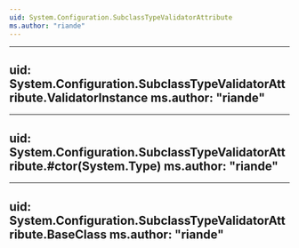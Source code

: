 ```yaml
---
uid: System.Configuration.SubclassTypeValidatorAttribute
ms.author: "riande"
---
```


---
uid: System.Configuration.SubclassTypeValidatorAttribute.ValidatorInstance
ms.author: "riande"
---

---
uid: System.Configuration.SubclassTypeValidatorAttribute.#ctor(System.Type)
ms.author: "riande"
---

---
uid: System.Configuration.SubclassTypeValidatorAttribute.BaseClass
ms.author: "riande"
---
